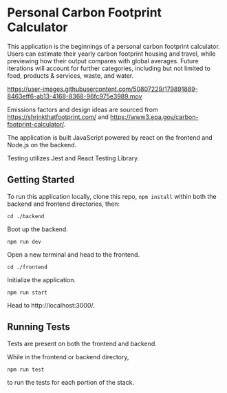 # Personal Carbon Footprint Calculator

This application is the beginnings of a personal carbon footprint calculator. Users can estimate their yearly carbon footprint housing and travel, while previewing how their output compares with global averages. Future iterations will account for further categories, including but not limited to food, products & services, waste, and water.

https://user-images.githubusercontent.com/50807229/179891889-8463eff6-ab13-4168-8368-96fc975e3989.mov

Emissions factors and design ideas are sourced from https://shrinkthatfootprint.com/ and https://www3.epa.gov/carbon-footprint-calculator/.

The application is built JavaScript powered by react on the frontend and Node.js on the backend. 

Testing utilizes Jest and React Testing Library. 

## Getting Started

To run this application locally, clone this repo, `npm install` within both the backend and frontend directories, then: 

```
cd ./backend
```
Boot up the backend.
```
npm run dev
```
Open a new terminal and head to the frontend.

```
cd ./frontend
```
Initialize the application.
```
npm run start
```

Head to http://localhost:3000/.

## Running Tests

Tests are present on both the frontend and backend. 

While in the frontend or backend directory, 

```
npm run test
```

to run the tests for each portion of the stack.
